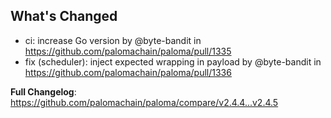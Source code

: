 ## What's Changed
* ci: increase Go version by @byte-bandit in https://github.com/palomachain/paloma/pull/1335
* fix (scheduler): inject expected wrapping in payload by @byte-bandit in https://github.com/palomachain/paloma/pull/1336


**Full Changelog**: https://github.com/palomachain/paloma/compare/v2.4.4...v2.4.5

